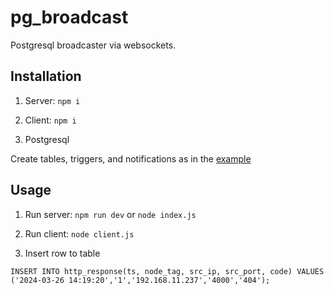 # pg_broadcast

Postgresql broadcaster via websockets.

## Installation

1. Server: ```npm i```

2. Client: ```npm i```

3. Postgresql

Create tables, triggers, and notifications as in the [example](pgsql\create.sql)

## Usage

1. Run server: ```npm run dev``` or ```node index.js```

2. Run client: ```node client.js```

3. Insert row to table

```
INSERT INTO http_response(ts, node_tag, src_ip, src_port, code) VALUES ('2024-03-26 14:19:20','1','192.168.11.237','4000','404');
```

